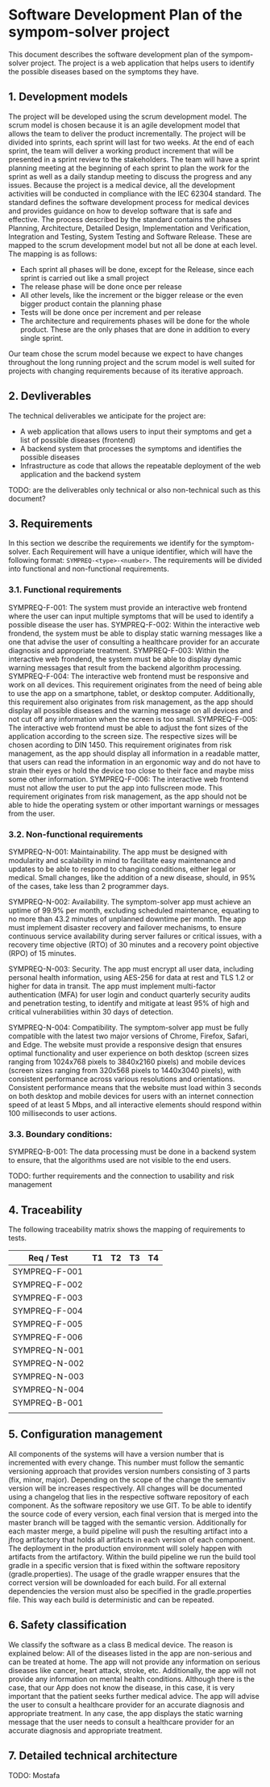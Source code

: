 # Software Development Plan of the sympom-solver project
This document describes the software development plan of the sympom-solver project. The project is a web application that helps users to identify the possible diseases based on the symptoms they have. 

## 1. Development models
The project will be developed using the scrum development model. The scrum model is chosen because it is an agile development model that allows the team to deliver the product incrementally. The project will be divided into sprints, each sprint will last for two weeks. At the end of each sprint, the team will deliver a working product increment that will be presented in a sprint review to the stakeholders. The team will have a sprint planning meeting at the beginning of each sprint to plan the work for the sprint as well as a daily standup meeting to discuss the progress and any issues. 
Because the project is a medical device, all the development activities will be conducted in compliance with the IEC 62304 standard. The standard defines the software development process for medical devices and provides guidance on how to develop software that is safe and effective. The process described by the standard contains the phases Planning, Architecture, Detailed Design, Implementation and Verification, Integration and Testing, System Testing and Software Release. These are mapped to the scrum development model but not all be done at each level. The mapping is as follows:
- Each sprint all phases will be done, except for the Release, since each sprint is carried out like a small project
- The release phase will be done once per release
- All other levels, like the increment or the bigger release or the even bigger product contain the planning phase
- Tests will be done once per increment and per release
- The architecture and requirements phases will be done for the whole product. These are the only phases that are done in addition to every single sprint. 

Our team chose the scrum model because we expect to have changes throughout the long running project and the scrum model is well suited for projects with changing requirements because of its iterative approach. 

## 2. Devliverables
The technical deliverables we anticipate for the project are:
- A web application that allows users to input their symptoms and get a list of possible diseases (frontend)
- A backend system that processes the symptoms and identifies the possible diseases
- Infrastructure as code that allows the repeatable deployment of the web application and the backend system

TODO: are the deliverables only technical or also non-technical such as this document?

## 3. Requirements
In this section we describe the requirements we identify for the symptom-solver. Each Requirement will have a unique identifier, which will have the following format: `SYMPREQ-<type>-<number>`. The requirements will be divided into functional and non-functional requirements.

### 3.1. Functional requirements

SYMPREQ-F-001: The system must provide an interactive web frontend where the user can input multiple symptoms that will be used to identify a possible disease the user has. 
SYMPREQ-F-002: Within the interactive web frondend, the system must be able to display static warning messages like a one that advise the user of consulting a healthcare provider for an accurate diagnosis and appropriate treatment. 
SYMPREQ-F-003: Within the interactive web frondend, the system must be able to display dynamic warning messages that result from the backend algorithm processing. 
SYMPREQ-F-004: The interactive web frontend must be responsive and work on all devices. This requirement originates from the need of being able to use the app on a smartphone, tablet, or desktop computer. Additionally, this requirement also originates from risk management, as the app should display all possible diseases and the warning message on all devices and not cut off any information when the screen is too small.
SYMPREQ-F-005: The interactive web frontend must be able to adjust the font sizes of the application according to the screen size. The respective sizes will be chosen acording to DIN 1450. This requirement originates from risk management, as the app should display all information in a readable matter, that users can read the information in an ergonomic way and do not have to strain their eyes or hold the device too close to their face and maybe miss some other information.
SYMPREQ-F-006: The interactive web frontend must not allow the user to put the app into fullscreen mode. This requirement originates from risk management, as the app should not be able to hide the operating system or other important warnings or messages from the user.


### 3.2. Non-functional requirements

SYMPREQ-N-001: Maintainability. The app must be designed with modularity and scalability in mind to facilitate easy maintenance and updates to be able to respond to changing conditions, either legal or medical. Small changes, like the addition of a new disease, should, in 95% of the cases, take less than 2 programmer days.

SYMPREQ-N-002: Availability. The symptom-solver app must achieve an uptime of 99.9% per month, excluding scheduled maintenance, equating to no more than 43.2 minutes of unplanned downtime per month. The app must implement disaster recovery and failover mechanisms, to ensure continuous service availability during server failures or critical issues, with a recovery time objective (RTO) of 30 minutes and a recovery point objective (RPO) of 15 minutes. 

SYMPREQ-N-003: Security. The app must encrypt all user data, including personal health information, using AES-256 for data at rest and TLS 1.2 or higher for data in transit. The app must implement multi-factor authentication (MFA) for user login and conduct quarterly security audits and penetration testing, to identify and mitigate at least 95% of high and critical vulnerabilities within 30 days of detection. 

SYMPREQ-N-004: Compatibility. The symptom-solver app must be fully compatible with the latest two major versions of Chrome, Firefox, Safari, and Edge. The website must provide a responsive design that ensures optimal functionality and user experience on both desktop (screen sizes ranging from 1024x768 pixels to 3840x2160 pixels) and mobile devices (screen sizes ranging from 320x568 pixels to 1440x3040 pixels), with consistent performance across various resolutions and orientations. Consistent performance means that the website must load within 3 seconds on both desktop and mobile devices for users with an internet connection speed of at least 5 Mbps, and all interactive elements should respond within 100 milliseconds to user actions.

### 3.3. Boundary conditions:

SYMPREQ-B-001: The data processing must be done in a backend system to ensure, that the algorithms used are not visible to the end users.

TODO: further requirements and the connection to usability and risk management


## 4. Traceability
The following traceability matrix shows the mapping of requirements to tests. 

| Req / Test    | T1 | T2 | T3 | T4 |
|---------------|----|----|----|----|
| SYMPREQ-F-001 |    |    |    |    |
| SYMPREQ-F-002 |    |    |    |    |
| SYMPREQ-F-003 |    |    |    |    |
| SYMPREQ-F-004 |    |    |    |    |
| SYMPREQ-F-005 |    |    |    |    |
| SYMPREQ-F-006 |    |    |    |    |
| SYMPREQ-N-001 |    |    |    |    |
| SYMPREQ-N-002 |    |    |    |    |
| SYMPREQ-N-003 |    |    |    |    |
| SYMPREQ-N-004 |    |    |    |    |
| SYMPREQ-B-001 |    |    |    |    |
|               |    |    |    |    |

## 5. Configuration management
All components of the systems will have a version number that is incremented with every change. This number must follow the semantic versioning approach that provides version numbers consisting of 3 parts (fix, minor, major). Depending on the scope of the change the semantiv version will be increases respectively. All changes will be documented using a changelog that lies in the respective software repository of each component. As the software repository we use GIT. To be able to identify the source code of every version, each final version that is merged into the master branch will be tagged with the semantic version. Additionally for each master merge, a build pipeline will push the resulting artifact into a jfrog artifactory that holds all artifacts in each version of each component. The deployment in the production environment will solely happen with artifacts from the artifactory. Within the build pipeline we run the build tool gradle in a specific version that is fixed within the software repository (gradle.properties). The usage of the gradle wrapper ensures that the correct version will be downloaded for each build. For all external dependencies the version must also be specified in the gradle.properties file. This way each build is deterministic and can be repeated. 

## 6. Safety classification

We classify the software as a class B medical device. The reason is explained below:
All of the diseases listed in the app are non-serious and can be treated at home. The app will not provide any information on serious diseases like cancer, heart attack, stroke, etc. Additionally, the app will not provide any information on mental health conditions. Although there is the case, that our App does not know the disease, in this case, it is very important that the patient seeks further medical advice. The app will advise the user to consult a healthcare provider for an accurate diagnosis and appropriate treatment. In any case, the app displays the static warning message that the user needs to consult a healthcare provider for an accurate diagnosis and appropriate treatment.

## 7. Detailed technical architecture

TODO: Mostafa